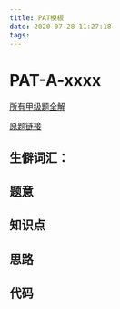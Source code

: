 ```yaml
---
title: PAT模板
date: 2020-07-28 11:27:18
tags:
---
```


# PAT-A-xxxx

[所有甲级题全解](https://github.com/Squ1rrel-K/PAT-A-C-Cpp)

[原题链接]()

## 生僻词汇：



## 题意



## 知识点



## 思路



## 代码

```c++

```

